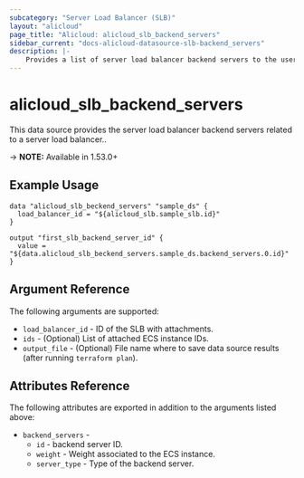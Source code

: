 ```yaml
---
subcategory: "Server Load Balancer (SLB)"
layout: "alicloud"
page_title: "Alicloud: alicloud_slb_backend_servers"
sidebar_current: "docs-alicloud-datasource-slb-backend_servers"
description: |-
    Provides a list of server load balancer backend servers to the user.
---
```


# alicloud\_slb_backend_servers

This data source provides the server load balancer backend servers related to a server load balancer..

-> **NOTE:** Available in 1.53.0+

## Example Usage

```
data "alicloud_slb_beckend_servers" "sample_ds" {
  load_balancer_id = "${alicloud_slb.sample_slb.id}"
}

output "first_slb_backend_server_id" {
  value = "${data.alicloud_slb_beckend_servers.sample_ds.backend_servers.0.id}"
}
```

## Argument Reference

The following arguments are supported:

* `load_balancer_id` - ID of the SLB with attachments.
* `ids` - (Optional) List of attached ECS instance IDs.
* `output_file` - (Optional) File name where to save data source results (after running `terraform plan`).

## Attributes Reference

The following attributes are exported in addition to the arguments listed above:

* `backend_servers` - 
  * `id` - backend server ID.
  * `weight` - Weight associated to the ECS instance.
  * `server_type` - Type of the backend server.

